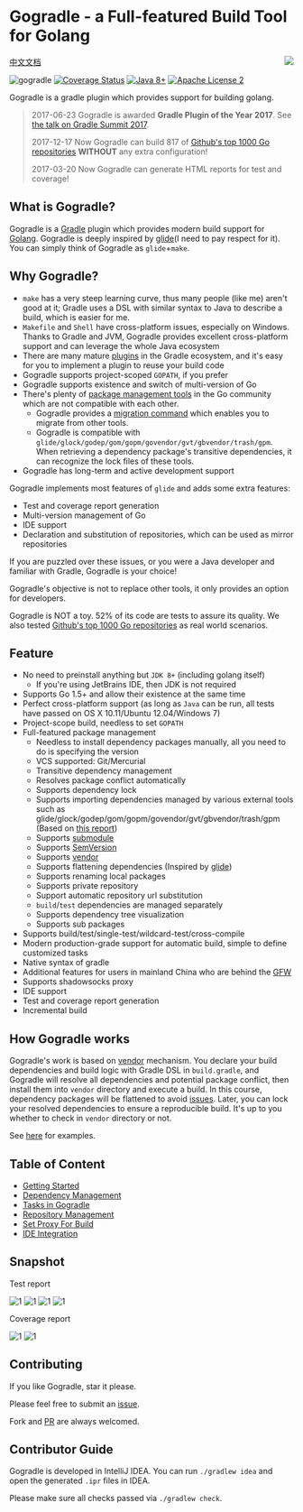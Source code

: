 # Gogradle - a Full-featured Build Tool for Golang

<img align="right" src="https://raw.githubusercontent.com/blindpirate/gogradle/master/docs/images/go-mini.png">


[中文文档](./README_CN.md)

![gogradle](https://github.com/gogradle/gogradle/workflows/gogradle/badge.svg)
[![Coverage Status](https://coveralls.io/repos/github/blindpirate/gogradle/badge.svg?branch=master)](https://coveralls.io/github/blindpirate/gogradle?branch=master)
[![Java 8+](https://img.shields.io/badge/java-8+-4c7e9f.svg)](http://java.oracle.com)
[![Apache License 2](https://img.shields.io/badge/license-APL2-blue.svg)](http://www.apache.org/licenses/LICENSE-2.0.txt)

Gogradle is a gradle plugin which provides support for building golang.

> 2017-06-23 Gogradle is awarded **Gradle Plugin of the Year 2017**. See [the talk on Gradle Summit 2017](https://www.youtube.com/watch?v=Mvf3gY1MopE&t=341s).
>
> 2017-12-17 Now Gogradle can build 817 of [Github's top 1000 Go repositories](https://github.com/search?l=&o=desc&q=stars%3A%3E1+language%3AGo&ref=advsearch&s=stars&type=Repositories&utf8=%E2%9C%93) **WITHOUT** any extra configuration!
>
> 2017-03-20 Now Gogradle can generate HTML reports for test and coverage! 

## What is Gogradle?

Gogradle is a [Gradle](https://gradle.org) plugin which provides modern build support for [Golang](https://golang.org/). Gogradle is deeply inspired by [glide](https://github.com/Masterminds/glide)(I need to pay respect for it). You can simply think of Gogradle as `glide`+`make`.

## Why Gogradle?

- `make` has a very steep learning curve, thus many people (like me) aren't good at it; Gradle uses a DSL with similar syntax to Java to describe a build, which is easier for me.
- `Makefile` and `Shell` have cross-platform issues, especially on Windows. Thanks to Gradle and JVM, Gogradle provides excellent cross-platform support and can leverage the whole Java ecosystem
- There are many mature [plugins](https://plugins.gradle.org) in the Gradle ecosystem, and it's easy for you to implement a plugin to reuse your build code
- Gogradle supports project-scoped `GOPATH`, if you prefer
- Gogradle supports existence and switch of multi-version of Go
- There's plenty of [package management tools](https://github.com/blindpirate/report-of-go-package-management-tool) in the Go community which are not compatible with each other.
  - Gogradle provides a [migration command](./docs/getting-started-cn.md#Start) which enables you to migrate from other tools.
  - Gogradle is compatible with `glide/glock/godep/gom/gopm/govendor/gvt/gbvendor/trash/gpm`. When retrieving a dependency package's transitive dependencies, it can recognize the lock files of these tools.
- Gogradle has long-term and active development support

Gogradle implements most features of `glide` and adds some extra features:

- Test and coverage report generation
- Multi-version management of Go
- IDE support
- Declaration and substitution of repositories, which can be used as mirror repositories

If you are puzzled over these issues, or you were a Java developer and familiar with Gradle, Gogradle is your choice!  

Gogradle's objective is not to replace other tools, it only provides an option for developers.

Gogradle is NOT a toy. 52% of its code are tests to assure its quality. We also tested [Github's top 1000 Go repositories](https://github.com/search?l=&o=desc&q=stars%3A%3E1+language%3AGo&ref=advsearch&s=stars&type=Repositories&utf8=%E2%9C%93) as real world scenarios.

## Feature

- No need to preinstall anything but `JDK 8+` (including golang itself)
  - If you're using JetBrains IDE, then JDK is not required
- Supports Go 1.5+ and allow their existence at the same time
- Perfect cross-platform support (as long as `Java` can be run, all tests have passed on OS X 10.11/Ubuntu 12.04/Windows 7)
- Project-scope build, needless to set `GOPATH`
- Full-featured package management
  - Needless to install dependency packages manually, all you need to do is specifying the version
  - VCS supported: Git/Mercurial
  - Transitive dependency management
  - Resolves package conflict automatically
  - Supports dependency lock
  - Supports importing dependencies managed by various external tools such as glide/glock/godep/gom/gopm/govendor/gvt/gbvendor/trash/gpm (Based on [this report](https://github.com/blindpirate/report-of-go-package-management-tool))
  - Supports [submodule](https://git-scm.com/book/en/v2/Git-Tools-Submodules)
  - Supports [SemVersion](http://semver.org/)
  - Supports [vendor](https://docs.google.com/document/d/1Bz5-UB7g2uPBdOx-rw5t9MxJwkfpx90cqG9AFL0JAYo)
  - Supports flattening dependencies (Inspired by [glide](https://github.com/Masterminds/glide))
  - Supports renaming local packages
  - Supports private repository
  - Support automatic repository url substitution
  - `build`/`test` dependencies are managed separately
  - Supports dependency tree visualization
  - Supports sub packages
- Supports build/test/single-test/wildcard-test/cross-compile
- Modern production-grade support for automatic build, simple to define customized tasks
- Native syntax of gradle
- Additional features for users in mainland China who are behind the [GFW](https://en.wikipedia.org/wiki/Great_Firewall)
- Supports shadowsocks proxy 
- IDE support
- Test and coverage report generation
- Incremental build 

## How Gogradle works

Gogradle's work is based on [vendor](https://docs.google.com/document/d/1Bz5-UB7g2uPBdOx-rw5t9MxJwkfpx90cqG9AFL0JAYo) mechanism. You declare your build dependencies and build logic with Gradle DSL in `build.gradle`, and Gogradle will resolve all dependencies and potential package conflict, then install them into `vendor` directory and execute a build. In this course, dependency packages will be flattened to avoid [issues](https://github.com/blindpirate/golang-broken-vendor). Later, you can lock your resolved dependencies to ensure a reproducible build. It's up to you whether to check in `vendor` directory or not.

See [here](https://github.com/gogradle/samples) for examples.


## Table of Content

- [Getting Started](./docs/getting-started.md)
- [Dependency Management](./docs/dependency-management.md)
- [Tasks in Gogradle](./docs/tasks.md)
- [Repository Management](./docs/repository-management.md)
- [Set Proxy For Build](./docs/proxy.md)
- [IDE Integration](./docs/ide.md)

## Snapshot

Test report

![1](https://raw.githubusercontent.com/blindpirate/gogradle/master/docs/images/index.png)
![1](https://raw.githubusercontent.com/blindpirate/gogradle/master/docs/images/classes.png)
![1](https://raw.githubusercontent.com/blindpirate/gogradle/master/docs/images/packages.png)
![1](https://raw.githubusercontent.com/blindpirate/gogradle/master/docs/images/failedtest.png)

Coverage report

![1](https://raw.githubusercontent.com/blindpirate/gogradle/master/docs/images/coverage.png)
![1](https://raw.githubusercontent.com/blindpirate/gogradle/master/docs/images/coveragepackage.png)

## Contributing

If you like Gogradle, star it please.

Please feel free to submit an [issue](https://github.com/blindpirate/gogradle/issues/new).

Fork and [PR](https://github.com/blindpirate/gogradle/pulls) are always welcomed.

## Contributor Guide

Gogradle is developed in IntelliJ IDEA. You can run `./gradlew idea` and open the generated `.ipr` files in IDEA.

Please make sure all checks passed via `./gradlew check`.
